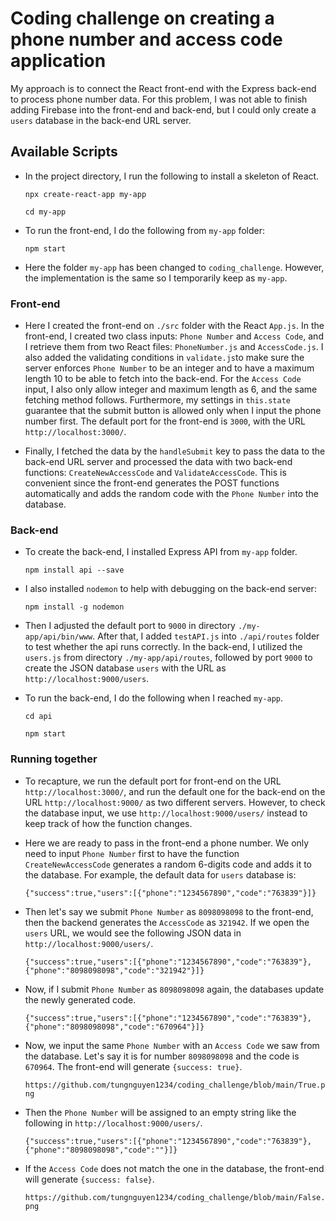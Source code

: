 # Coding challenge on creating a phone number and access code application


My approach is to connect the React front-end with the Express back-end to process phone number data.
For this problem, I was not able to finish adding Firebase into the front-end and back-end, but 
I could only create a `users` database in the back-end URL server. 


## Available Scripts

- In the project directory, I run the following to install a skeleton of React.

  `npx create-react-app my-app`

  `cd my-app`


- To run the front-end, I do the following from `my-app` folder:
  
  `npm start`

- Here the folder `my-app` has been changed to `coding_challenge`. However, the implementation is the same so I temporarily keep as `my-app`.

### Front-end
- Here I created the front-end on `./src` folder with the React `App.js`. In the front-end, 
  I created two class inputs: `Phone Number` and `Access Code`, and I retrieve them 
  from two React files: `PhoneNumber.js` and `AccessCode.js`. I also added the validating conditions
  in `validate.js`to make sure the server enforces `Phone Number` to be an integer and to have a maximum length 10 
  to be able to fetch into the back-end. For the `Access Code` input,
  I also only allow integer and maximum length as 6, and the same fetching method follows. Furthermore, 
  my settings in `this.state` guarantee that the submit button is allowed only when I input the phone number first.
  The default port for the front-end is `3000`, with the URL `http://localhost:3000/`.

- Finally, I fetched the data by the `handleSubmit` key to pass the data to the back-end URL server and 
  processed the data with two back-end functions: `CreateNewAccessCode` and `ValidateAccessCode`. This
  is convenient since the front-end generates the POST functions automatically and adds the random code with
  the `Phone Number` into the database.


### Back-end
- To create the back-end, I installed Express API from `my-app` folder. 

  `npm install api --save`

- I also installed `nodemon` to help with debugging on the back-end server:

  `npm install -g nodemon`

- Then I adjusted the default port to `9000` in directory `./my-app/api/bin/www`. After that, I added `testAPI.js` into `./api/routes`
  folder to test whether the api runs correctly. In the back-end, I utilized the `users.js` from directory `./my-app/api/routes`, 
  followed by port `9000` to create the JSON database `users` with the URL as `http://localhost:9000/users`.

- To run the back-end, I do the following when I reached `my-app`. 

  `cd api`

  `npm start`


### Running together
- To recapture, we run the default port for front-end on the URL `http://localhost:3000/`, 
  and run the default one for the back-end on the URL `http://localhost:9000/` as two different servers.
  However, to check the database input, we use  `http://localhost:9000/users/` instead to keep track 
  of how the function changes.

- Here we are ready to pass in the front-end a phone number. We only need to input `Phone Number` first to have the function
  `CreateNewAccessCode` generates a random 6-digits code and adds it to the database. For example, the default data for 
  `users` database is:

   ``{"success":true,"users":[{"phone":"1234567890","code":"763839"}]}``


- Then let's say we submit `Phone Number` as `8098098098` to the front-end, then the backend generates the `AccessCode` as `321942`.
  If we open the `users` URL, we would see the following JSON data in `http://localhost:9000/users/`.

  ``{"success":true,"users":[{"phone":"1234567890","code":"763839"},{"phone":"8098098098","code":"321942"}]}``



- Now, if I submit `Phone Number` as `8098098098` again, the databases update the newly generated code.

  ``{"success":true,"users":[{"phone":"1234567890","code":"763839"},{"phone":"8098098098","code":"670964"}]}``



- Now, we input the same `Phone Number` with an `Access Code` we saw from the database. Let's say it is for 
  number `8098098098` and the code is `670964`. The front-end will generate `{success: true}`.

  ``https://github.com/tungnguyen1234/coding_challenge/blob/main/True.png``



- Then the `Phone Number` will be assigned to an empty string like the following in `http://localhost:9000/users/`.

  ``{"success":true,"users":[{"phone":"1234567890","code":"763839"},{"phone":"8098098098","code":""}]}``



- If the `Access Code` does not match the one in the database, the front-end will generate `{success: false}`.

  ``https://github.com/tungnguyen1234/coding_challenge/blob/main/False.png`` 

